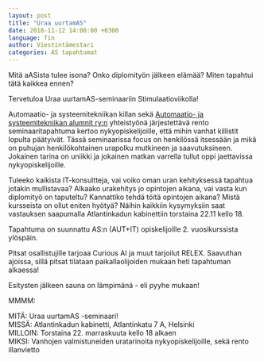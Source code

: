 ```yaml
---
layout: post
title: "Uraa uurtamAS"
date: 2018-11-12 14:00:00 +0300
language: fin
author: Viestintämestari
categories: AS tapahtumat
---
```

Mitä aASista tulee isona? Onko diplomityön jälkeen elämää? Miten tapahtui tätä kaikkea ennen?

Tervetuloa Uraa uurtamAS-seminaariin Stimulaatioviikolla!

Automaatio- ja systeemitekniikan killan sekä [Automaatio- ja systeemitekniikan alumnit ry:n](https://www.facebook.com/asalumnit/) yhteistyönä järjestettävä rento seminaaritapahtuma kertoo nykyopiskelijoille, että mihin vanhat killistit lopulta päätyivät. Tässä seminaarissa focus on henkilössä itsessään ja mikä on puhujan henkilökohtainen urapolku mutkineen ja saavutuksineen. Jokainen tarina on uniikki ja jokainen matkan varrella tullut oppi jaettavissa nykyopiskelijoille.

Tuleeko kaikista IT-konsultteja, vai voiko oman uran kehityksessä tapahtua jotakin mullistavaa? Alkaako urakehitys jo opintojen aikana, vai vasta kun diplomityö on taputeltu? Kannattiko tehdä töitä opintojen aikana? Mistä kursseista on ollut eniten hyötyä? Näihin kaikkiin kysymyksiin saat vastauksen saapumalla Atlantinkadun kabinettiin torstaina 22.11 kello 18. 

Tapahtuma on suunnattu AS:n (AUT+IT) opiskelijoille 2. vuosikurssista ylöspäin.

Pitsat osallistujille tarjoaa Curious AI ja muut tarjoilut RELEX. Saavuthan ajoissa, sillä pitsat tilataan paikallaolijoiden mukaan heti tapahtuman alkaessa!

Esitysten jälkeen sauna on lämpimänä - eli pyyhe mukaan!

MMMM:

MITÄ: Uraa uurtamAS -seminaari!<br>
MISSÄ: Atlantinkadun kabinetti, Atlantinkatu 7 A, Helsinki<br>
MILLOIN: Torstaina 22. marraskuuta kello 18 alkaen<br>
MIKSI: Vanhojen valmistuneiden uratarinoita nykyopiskelijoille, sekä rento illanvietto